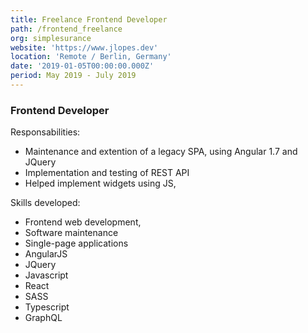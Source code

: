 ```yaml
---
title: Freelance Frontend Developer
path: /frontend_freelance
org: simplesurance
website: 'https://www.jlopes.dev'
location: 'Remote / Berlin, Germany'
date: '2019-01-05T00:00:00.000Z'
period: May 2019 - July 2019
---
```

### Frontend Developer

Responsabilities:

 * Maintenance and extention of a legacy SPA, using Angular 1.7 and JQuery
 * Implementation and testing of REST API
 * Helped implement widgets using JS, 


Skills developed:

 * Frontend web development,
 * Software maintenance
 * Single-page applications
 * AngularJS
 * JQuery
 * Javascript
 * React
 * SASS
 * Typescript
 * GraphQL
